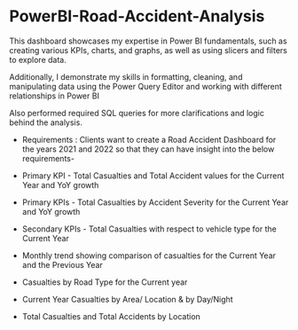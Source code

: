 # PowerBI-Road-Accident-Analysis

This dashboard showcases my expertise in Power BI fundamentals, such as creating various KPIs, charts, and graphs, as well as using slicers and filters to explore data.

Additionally, I demonstrate my skills in formatting, cleaning, and manipulating data using the Power Query Editor and working with different relationships in Power BI

Also performed required SQL queries for more clarifications and logic behind the analysis.

- Requirements :
Clients want to create a Road Accident Dashboard for the years 2021 and 2022 so that they can have insight into the below requirements-

 - Primary KPI - Total Casualties and Total Accident values for the Current Year and YoY growth
 - Primary KPIs - Total Casualties by Accident Severity for the Current Year and YoY growth
 - Secondary KPIs - Total Casualties with respect to vehicle type for the Current Year
 - Monthly trend showing comparison of casualties for the Current Year and the Previous Year
 - Casualties by Road Type for the Current year
 - Current Year Casualties by Area/ Location & by Day/Night
 - Total Casualties and Total Accidents by Location

